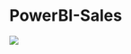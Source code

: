# PowerBI-Sales
![](https://app.powerbi.com/groups/me/dashboards/70cd553f-5b33-41ca-a285-45c7a3fd9c1b)
